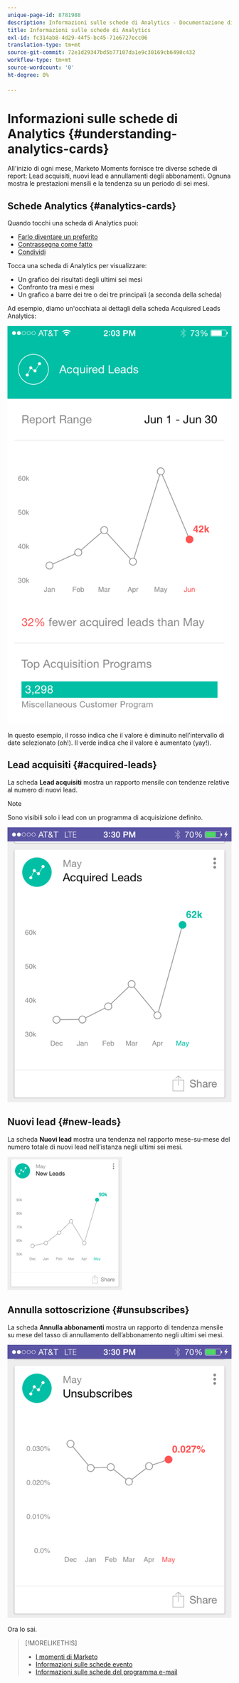 ```yaml
---
unique-page-id: 8781988
description: Informazioni sulle schede di Analytics - Documentazione di Marketo - Documentazione del prodotto
title: Informazioni sulle schede di Analytics
exl-id: fc314ab8-4d29-44f5-bc45-71e6727ecc06
translation-type: tm+mt
source-git-commit: 72e1d29347bd5b77107da1e9c30169cb6490c432
workflow-type: tm+mt
source-wordcount: '0'
ht-degree: 0%

---
```


# Informazioni sulle schede di Analytics {#understanding-analytics-cards}

All&#39;inizio di ogni mese, Marketo Moments fornisce tre diverse schede di report: Lead acquisiti, nuovi lead e annullamenti degli abbonamenti. Ognuna mostra le prestazioni mensili e la tendenza su un periodo di sei mesi.

## Schede Analytics {#analytics-cards}

Quando tocchi una scheda di Analytics puoi:

* [Farlo diventare un preferito](/help/marketo/product-docs/core-marketo-concepts/mobile-apps/marketo-moments/working-with-moments/creating-a-favorite.md)
* [Contrassegna come fatto](/help/marketo/product-docs/core-marketo-concepts/mobile-apps/marketo-moments/working-with-moments/marking-it-done.md)
* [Condividi](/help/marketo/product-docs/core-marketo-concepts/mobile-apps/marketo-moments/working-with-moments/sharing-a-moment.md)

Tocca una scheda di Analytics per visualizzare:

* Un grafico dei risultati degli ultimi sei mesi
* Confronto tra mesi e mesi
* Un grafico a barre dei tre o dei tre principali (a seconda della scheda)

Ad esempio, diamo un&#39;occhiata ai dettagli della scheda Acquisred Leads Analytics:

![](assets/image2015-7-6-14-3a5-3a25.png)

In questo esempio, il rosso indica che il valore è diminuito nell’intervallo di date selezionato (oh!). Il verde indica che il valore è aumentato (yay!).

## Lead acquisiti {#acquired-leads}

La scheda **Lead acquisiti** mostra un rapporto mensile con tendenze relative al numero di nuovi lead.

>[!NOTE]
>
>Sono visibili solo i lead con un programma di acquisizione definito.

![](assets/image2015-6-30-14-3a31-3a40.png)

## Nuovi lead {#new-leads}

La scheda **Nuovi lead** mostra una tendenza nel rapporto mese-su-mese del numero totale di nuovi lead nell’istanza negli ultimi sei mesi.

![](assets/image2015-6-30-14-3a33-3a23.png)

## Annulla sottoscrizione {#unsubscribes}

La scheda **Annulla abbonamenti** mostra un rapporto di tendenza mensile su mese del tasso di annullamento dell’abbonamento negli ultimi sei mesi.

![](assets/image2015-6-30-14-3a29-3a3.png)

Ora lo sai.

>[!MORELIKETHIS]
>
>* [I momenti di Marketo](/help/marketo/product-docs/core-marketo-concepts/mobile-apps/marketo-moments/understanding-moments/understanding-marketo-moments.md)
>* [Informazioni sulle schede evento](/help/marketo/product-docs/core-marketo-concepts/mobile-apps/marketo-moments/understanding-moments/understanding-event-cards.md)
>* [Informazioni sulle schede del programma e-mail](/help/marketo/product-docs/core-marketo-concepts/mobile-apps/marketo-moments/understanding-moments/understanding-email-program-cards.md)

